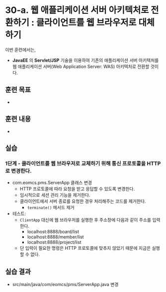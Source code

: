 # 30-a. 웹 애플리케이션 서버 아키텍처로 전환하기 : 클라이언트를 웹 브라우저로 대체하기

이번 훈련에서는,
- **JavaEE** 의 **Servlet/JSP** 기술을 이용하여 기존의 애플리케이션 서버 아키텍처를 웹 애플리케이션 서버(Web Application Server: WAS) 아키텍처로 전환할 것이다.  

## 훈련 목표
-

## 훈련 내용
-

## 실습

### 1단계 - 클라이언트를 웹 브라우저로 교체하기 위해 통신 프로토콜을 HTTP 로 변경한다.

- com.eomcs.pms.ServerApp 클래스 변경
  - HTTP 프로토콜에 따라 요청을 받고 응답할 수 있도록 변경한다.
  - 임시적으로 세션 관리 기능을 제거한다.
  - 클라이언트에서 서버 종료를 요청한 경우 처리해주는 코드를 제거한다.
    - `terminate()` 메서드 제거
- 테스트:
  - `ClientApp` 대신에 웹 브라우저를 실행한 후 주소창에 다음과 같이 주소를 입력한다.
    - localhost:8888/board/list
    - localhost:8888/member/list
    - localhost:8888/project/list
  - 단 입력이 필요한 명령은 HTTP 프로토콜에 맞추지 않았기 때문에 지금은 실행할 수 없다.

## 실습 결과
- src/main/java/com/eomcs/pms/ServerApp.java 변경

